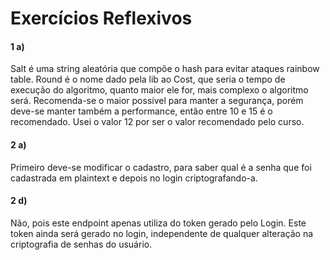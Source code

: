 # Exercícios Reflexivos

#### 1 a)

Salt é uma string aleatória que compõe o hash para evitar ataques rainbow table. Round é o nome dado pela lib ao Cost, que seria o tempo de execução do algoritmo, quanto maior ele for, mais complexo o algoritmo será. Recomenda-se o maior possível para manter a segurança, porém deve-se manter também a performance, então entre 10 e 15 é o recomendado. Usei o valor 12 por ser o valor recomendado pelo curso.

#### 2 a)

Primeiro deve-se modificar o cadastro, para saber qual é a senha que foi cadastrada em plaintext e depois no login criptografando-a.

#### 2 d)

Não, pois este endpoint apenas utiliza do token gerado pelo Login. Este token ainda será gerado no login, independente de qualquer alteração na criptografia de senhas do usuário.